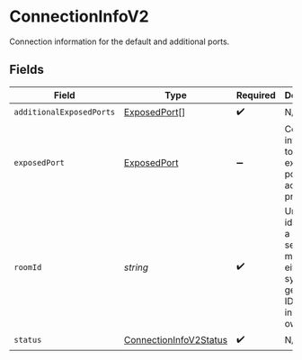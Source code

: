 # ConnectionInfoV2

Connection information for the default and additional ports.


## Fields

| Field                                                                                               | Type                                                                                                | Required                                                                                            | Description                                                                                         | Example                                                                                             |
| --------------------------------------------------------------------------------------------------- | --------------------------------------------------------------------------------------------------- | --------------------------------------------------------------------------------------------------- | --------------------------------------------------------------------------------------------------- | --------------------------------------------------------------------------------------------------- |
| `additionalExposedPorts`                                                                            | [ExposedPort](../../models/shared/exposedport.md)[]                                                 | :heavy_check_mark:                                                                                  | N/A                                                                                                 |                                                                                                     |
| `exposedPort`                                                                                       | [ExposedPort](../../models/shared/exposedport.md)                                                   | :heavy_minus_sign:                                                                                  | Connection information to an exposed port on an active process.                                     |                                                                                                     |
| `roomId`                                                                                            | *string*                                                                                            | :heavy_check_mark:                                                                                  | Unique identifier to a game session or match. Use either a system generated ID or pass in your own. | 2swovpy1fnunu                                                                                       |
| `status`                                                                                            | [ConnectionInfoV2Status](../../models/shared/connectioninfov2status.md)                             | :heavy_check_mark:                                                                                  | N/A                                                                                                 |                                                                                                     |